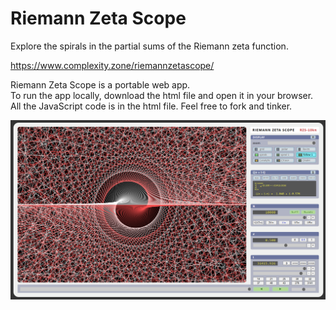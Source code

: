 # Riemann Zeta Scope

Explore the spirals in the partial sums of the Riemann zeta function.

https://www.complexity.zone/riemannzetascope/

Riemann Zeta Scope is a portable web app.<br />
To run the app locally, download the html file and open it in your browser.<br />
All the JavaScript code is in the html file. Feel free to fork and tinker.<br />

![Riemann Zeta Scope](./riemannzetascope_screenshot1.png?raw=true "Riemann Zeta Scope")
